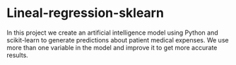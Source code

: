 # Lineal-regression-sklearn
In this project we create an artificial intelligence model using Python and scikit-learn to generate predictions about patient medical expenses. We use more than one variable in the model and improve it to get more accurate results.
